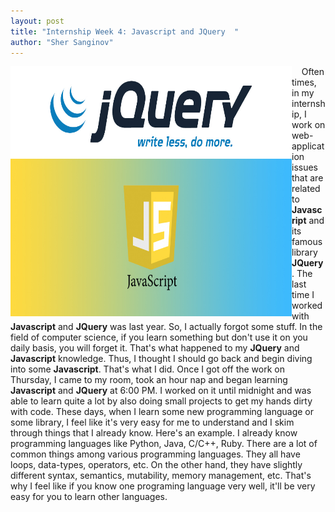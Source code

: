 ```yaml
---
layout: post
title: "Internship Week 4: Javascript and JQuery  "
author: "Sher Sanginov"
---
```



<img class="img-responsive" src="/assets/img/intern9.jpg" alt="Drawing" style="width: 450px; height: 400px; display: block; float:left; ">

&nbsp;&nbsp;&nbsp;&nbsp;Often times, in my internship, I work on web-application issues that are related to **Javascript** and its famous library **JQuery**. The last time I worked with **Javascript** and **JQuery** was last year. So, I actually forgot some stuff. In the field of computer science, if you learn something but don't use it on you daily basis, you will forget it. That's what happened to my **JQuery** and **Javascript** knowledge. Thus, I thought I should go back and begin diving into some **Javascript**. That's what I did. Once I got off the work on Thursday, I came to my room, took an hour nap and began learning **Javascript** and **JQuery** at 6:00 PM. I worked on it until midnight and was able to learn quite a lot by also doing small projects to get my hands dirty with code. These days, when I learn some new programming language or some library, I feel like it's very easy for me to understand and I skim through things that I already know. Here's an example. I already know programming languages like Python, Java, C/C++, Ruby. There are a lot of common things among various programming languages. They all have loops, data-types, operators, etc. On the other hand, they have slightly different syntax, semantics, mutability, memory management, etc. That's why I feel like if you know one programing language very well, it'll be very easy for you to learn other languages.  

&nbsp;&nbsp;&nbsp;&nbsp;




&nbsp;&nbsp;&nbsp;&nbsp;
